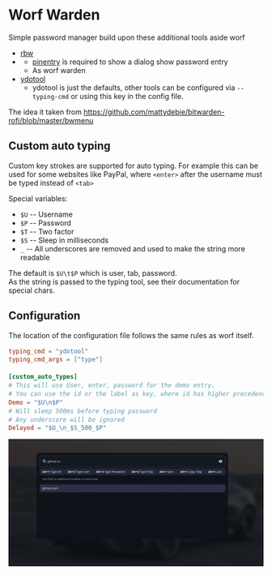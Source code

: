 # Worf Warden

Simple password manager build upon these additional tools aside worf
* [rbw](https://github.com/doy/rbw) 
* 
  * [pinentry](https://www.gnupg.org/related_software/pinentry/index.en.html) is required to show a dialog show password entry 
  * As worf warden 
* [ydotool](https://github.com/ReimuNotMoe/ydotool)
  * ydotool is just the defaults, other tools can be configured via `--typing-cmd` or using this key in the config file. 

The idea it taken from https://github.com/mattydebie/bitwarden-rofi/blob/master/bwmenu

## Custom auto typing

Custom key strokes are supported for auto typing. 
For example this can be used for some websites like PayPal, 
where `<enter>` after the username must be typed instead of `<tab>`

Special variables:
* `$U` -- Username
* `$P` -- Password
* `$T` -- Two factor
* `$S` -- Sleep in milliseconds
* `_` -- All underscores are removed and used to make the string more readable

The default is `$U\t$P` which is user, tab, password.  
As the string is passed to the typing tool, see their documentation for special chars.

## Configuration

The location of the configuration file follows the same rules as worf itself.

```toml
typing_cmd = "ydotool"
typing_cmd_args = ["type"]

[custom_auto_types]
# This will use User, enter, password for the demo entry.
# You can use the id or the label as key, where id has higher precedence.
Demo = "$U\n$P"
# Will sleep 500ms before typing password
# Any underscore will be ignored
Delayed = "$U_\n_$S_500_$P"
```




![example](../images/worf-warden.png)
